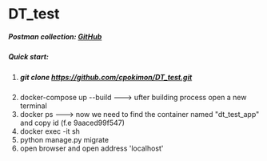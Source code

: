 # DT_test

##### Postman collection: [GitHub](http://github.com)

##### Quick start:
  1. ##### git clone https://github.com/cpokimon/DT_test.git
  2. docker-compose up --build        ---> ufter building process open a new terminal
  3. docker ps                        ---> now we need to find the container named "dt_test_app" and copy id (f.e 9aaced99f547)
  4. docker exec -it <place here copied id> sh
  5. python manage.py migrate
  6. open browser and open address 'localhost'
